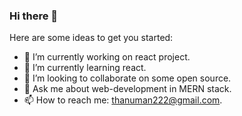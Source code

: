 ### Hi there 👋


Here are some ideas to get you started:

- 🔭 I’m currently working on react project.
- 🌱 I’m currently learning react.
- 👯 I’m looking to collaborate on some open source.
- 💬 Ask me about web-development in MERN stack.
- 📫 How to reach me: thanuman222@gmail.com.

